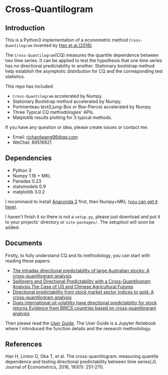Cross-Quantilogram
===========================
## Introduction

This is a Python3 implementation of a econometric method `Cross-Quantilogram`  invented by [Han et al.(2016)](https://github.com/wangys96/Cross-Quantilogram/blob/master/docs/The%20Cross-Quantilogram%20Measuring%20quantile%20dependence%20and%20testing%20directional%20predictability%20between%20time%20series.pdf).


The `Cross-Quantilogram`(CQ) measures the quantile dependence between two time series. It can be applied to test the hypothesis that one time  series has no directional predictability to another. Stationary bootstrap method help establish the asymptotic distribution for CQ and the corresponding test statistics.

This repo has included:
* `Cross-Quantilogram` accelerated by Numpy.
* Stationary Bootstrap method accelerated by Numpy.
* Portmenteau test(Ljung-Box or Box-Pierce) accelerated by Numpy.
* Three Typical CQ methodologies'  APIs.      
* Matplotlib results plotting for 3 typical methods.

If you have any question or idea, please create issues or contact me:
* Email: richardwang96@qq.com
* WeChat: 89516821

## Dependencies

* Python 3
* Numpy 1.16 + MKL
* Panadas 0.23
* statsmodels 0.9
* matplotlib 3.0.2

I recommand to install [Anaconda 3](https://www.anaconda.com/) first, then Numpy+MKL ([you can get it here](https://www.lfd.uci.edu/~gohlke/pythonlibs/)).

I haven't finish it so there is not a `setup.py`, please just download and put it to your projects' directory or `site-packages/`. The setuptool will soon be added.

## Documents

Firstly, to fully understand CQ and its methodology, you can start with reading these papers:

* [The intraday directional predictability of large Australian stocks: A cross-quantilogram analysis](https://github.com/wangys96/Cross-Quantilogram/blob/master/docs/The-intraday-directional-predictability-of-large-Australian-_2017_Economic-M.pdf)
* [Spillovers and Directional Predictability with a Cross-Quantilogram Analysis The Case of US and Chinese Agricultural Futures](https://github.com/wangys96/Cross-Quantilogram/blob/master/docs/Spillovers%20and%20Directional%20Predictability%20with%20a%20Cross-Quantilogram%20Analysis%20The%20Case%20of%20US%20and%20Chinese%20Agricultural%20Futures.pdf)
* [Directional predictability from stock market sector indices to gold: A cross-quantilogram analysis](https://github.com/wangys96/Cross-Quantilogram/blob/master/docs/Directional%20predictability%20from%20stock%20market%20sector%20indices%20to%20gold%20A%20Cross-Quantilogram%20analysis.pdf)
* [Does international oil volatility have directional predictability for stock returns Evidence from BRICS countries based on cross-quantilogram analysis](https://github.com/wangys96/Cross-Quantilogram/blob/master/docs/Does%20international%20oil%20volatility%20have%20directional%20predictability%20for%20stock%20returns%20Evidence%20from%20BRICS%20countries%20based%20on%20cross-quantilogram%20analysis.pdf)

Then please read the [User Guide](https://nbviewer.jupyter.org/github/wangys96/Cross-Quantilogram/blob/master/docs/User%20Guide.ipynb). The User Guide is a Jupyter Notebook where I introduced the function details and the research methodology. 


## References

 Han H, Linton O, Oka T, et al. The cross-quantilogram: measuring quantile dependence and testing directional predictability between time series[J]. Journal of Econometrics, 2016, 193(1): 251-270.
